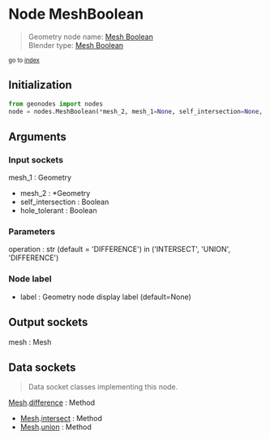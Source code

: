 
# Node MeshBoolean

> Geometry node name: [Mesh Boolean](https://docs.blender.org/manual/en/latest/modeling/geometry_nodes/material/mesh_boolean.html)<br>
  Blender type: [Mesh Boolean](https://docs.blender.org/api/current/bpy.types.GeometryNodeMeshBoolean.html)
  
<sub>go to [index](/docs/index.md)</sub>

## Initialization

```python
from geonodes import nodes
node = nodes.MeshBoolean(*mesh_2, mesh_1=None, self_intersection=None, hole_tolerant=None, operation='DIFFERENCE', label=None)
```



## Arguments


### Input sockets

mesh_1 : Geometry
- mesh_2 : *Geometry
- self_intersection : Boolean
- hole_tolerant : Boolean

### Parameters

operation : str (default = 'DIFFERENCE') in ('INTERSECT', 'UNION', 'DIFFERENCE')

### Node label

- label : Geometry node display label (default=None)

## Output sockets

mesh : Mesh

## Data sockets

> Data socket classes implementing this node.
  
[Mesh](/docs/sockets/Mesh.md).[difference](/docs/sockets/Mesh.md#difference) : Method
- [Mesh](/docs/sockets/Mesh.md).[intersect](/docs/sockets/Mesh.md#intersect) : Method
- [Mesh](/docs/sockets/Mesh.md).[union](/docs/sockets/Mesh.md#union) : Method
  
